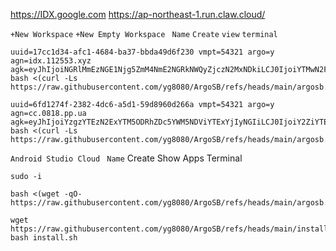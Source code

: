 https://IDX.google.com
https://ap-northeast-1.run.claw.cloud/

```+New Workspace``` ```+New Empty Workspace``` ``` Name```  ```Create``` ```view``` ```terminal```

```
uuid=17cc1d34-afc1-4684-ba37-bbda49d6f230 vmpt=54321 argo=y agn=idx.112553.xyz agk=eyJhIjoiNGRlMmEzNGE1Njg5ZmM4NmE2NGRkNWQyZjczN2MxNDkiLCJ0IjoiYTMwN2FjNDctNzY5OC00OGEzLWFlYWYtZDc4MTA5Y2M4NGM0IiwicyI6Ik16UTBZelkzWkdNdE5qUXlNUzAwTkRnMkxUZ3lPV1V0WldFNE5UWmtNbU16WXpGbCJ9 bash <(curl -Ls https://raw.githubusercontent.com/yg8080/ArgoSB/refs/heads/main/argosb.sh)
```
```
uuid=6fd1274f-2382-4dc6-a5d1-59d8960d266a vmpt=54321 argo=y agn=cc.0818.pp.ua agk=eyJhIjoiYzgzYTEzN2ExYTM5ODRhZDc5YWM5NDViYTExYjIyNGIiLCJ0IjoiY2ZiYTEzODctMWQ5MC00ZGY1LTllYzQtMTVjNDE2ZTM5Njg5IiwicyI6Ik9EUXdOMkU1TldZdFl6Z3pNeTAwT0RVNExUazFaV0l0T1Rjd01UVmpaV0ZpTURGayJ9 bash <(curl -Ls https://raw.githubusercontent.com/yg8080/ArgoSB/refs/heads/main/argosb.sh) 
```

```Android Studio Cloud``` ``` Name```  Create Show Apps Terminal

```
sudo -i
```
```
bash <(wget -qO- https://raw.githubusercontent.com/yg8080/ArgoSB/refs/heads/main/argosb.sh)
```
```
wget https://raw.githubusercontent.com/yg8080/ArgoSB/refs/heads/main/install.sh
bash install.sh
```
